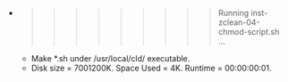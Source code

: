 * >>>>>>>>> Running inst-zclean-04-chmod-script.sh ...
  * Make *.sh under /usr/local/cld/ executable.
  * Disk size = 7001200K. Space Used = 4K. Runtime = 00:00:00:01.
